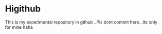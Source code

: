 # Higithub
This is my experimental repository in github ..Pls dont commit here...Its only for mine haha
